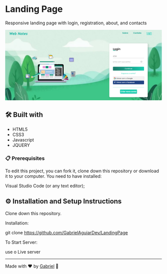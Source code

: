 # Landing Page
Responsive landing page with login, registration, about, and contacts

![screencapture-landingPages](./img/print_landingPage.png)

## 🛠️ Built with
* HTML5
* CSS3
* Javascript
* JQUERY

### 📋 Prerequisites

To edit this project, you can fork it, clone down this repository or download it to your computer. You need to have installed:


Visual Studio Code (or any text editor);


## ⚙️ Installation and Setup Instructions

Clone down this repository.

Installation:

git clone https://github.com/GabrielAguiarDev/LandingPage

To Start Server:

use o Live server

---
Made with ❤️ by [Gabriel](https://github.com/GabrielAguiarDev) 👀
